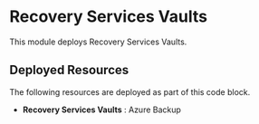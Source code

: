 # Recovery Services Vaults

This module deploys Recovery Services Vaults. 

## Deployed Resources

The following resources are deployed as part of this code block.

+ **Recovery Services Vaults** : Azure Backup